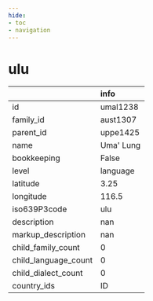 ```yaml
---
hide:
- toc
- navigation
---
```

# ulu
|                      | info      |
|:---------------------|:----------|
| id                   | umal1238  |
| family_id            | aust1307  |
| parent_id            | uppe1425  |
| name                 | Uma' Lung |
| bookkeeping          | False     |
| level                | language  |
| latitude             | 3.25      |
| longitude            | 116.5     |
| iso639P3code         | ulu       |
| description          | nan       |
| markup_description   | nan       |
| child_family_count   | 0         |
| child_language_count | 0         |
| child_dialect_count  | 0         |
| country_ids          | ID        |